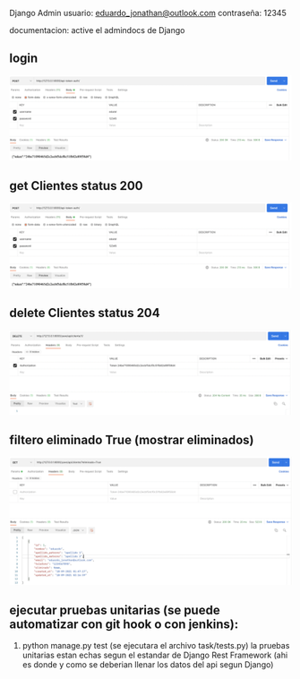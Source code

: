 Django Admin
usuario: eduardo_jonathan@outlook.com
contraseña: 12345

documentacion: active el admindocs de Django 

## login
![login](./imagenes/login.png)

## get Clientes status 200
![login](./imagenes/login.png)

## delete Clientes status 204
![login](./imagenes/delete.png)

## filtero eliminado True (mostrar eliminados)
![login](./imagenes/eliminado%20True.png)

## ejecutar pruebas unitarias (se puede automatizar con git hook o con jenkins):
1. python manage.py test (se ejecutara el archivo task/tests.py) la pruebas unitarias estan echas segun el estandar de Django Rest Framework (ahi es donde y como se deberian llenar los datos del api segun Django)